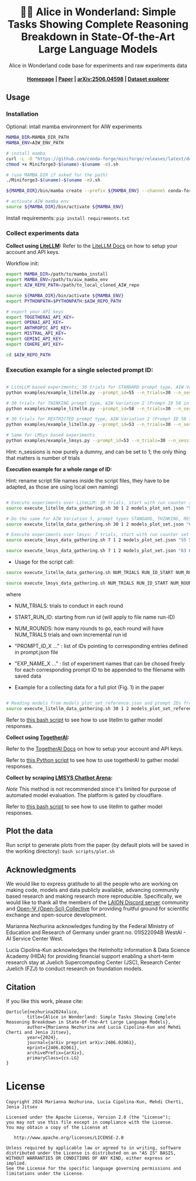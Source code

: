 <h1 align="center">
        🎩🐇 Alice in Wonderland: Simple Tasks Showing Complete Reasoning Breakdown in State-Of-the-Art Large Language Models
    </h1>
 <p align="center">Alice in Wonderland code base for experiments and raw experiments data</p>
<h4 align="center"><a href="https://marianna13.github.io/aiw/" target="_blank">Homepage</a> | <a href="https://arxiv.org/pdf/2406.02061" target="_blank"> Paper</a> | <a href="https://arxiv.org/abs/2406.02061"target="_blank">arXiv:2506.04598</a> | <a href="https://huggingface.co/spaces/marianna13/AIW-responses"target="_blank">Dataset explorer</a></h4>


## Usage

### Installation

Optional: intall mamba environment for AIW experiments

```bash
MAMBA_DIR=MAMBA_DIR_PATH
MAMBA_ENV=AIW_ENV_PATH

# install mamba
curl -L -O "https://github.com/conda-forge/miniforge/releases/latest/download/Miniforge3-$(uname)-$(uname -m).sh"
chmod +x Miniforge3-$(uname)-$(uname -m).sh

# (use MAMBA_DIR if asked for the path)
./Miniforge3-$(uname)-$(uname -m).sh 

${MAMBA_DIR}/bin/mamba create --prefix ${MAMBA_ENV} --channel conda-forge --override-channels

# activate AIW mamba env
source ${MAMBA_DIR}/bin/activate ${MAMBA_ENV}
```

Install requirements:
`pip install requirements.txt`

### Collect experiments data

**Collect using [LiteLLM](https://github.com/BerriAI/litellm):**
Refer to the [LiteLLM Docs](https://docs.litellm.ai/docs/) on how to setup your account and API keys.

Workflow init:

```bash
export MAMBA_DIR=/path/to/mamba_install
export MAMBA_ENV=/path/to/aiw_mamba_env
export AIW_REPO_PATH=/path/to_local_cloned_AIW_repo

source ${MAMBA_DIR}/bin/activate ${MAMBA_ENV}
export PYTHONPATH=$PYTHONPATH:$AIW_REPO_PATH

# export your API keys
export TOGETHERAI_API_KEY=
export OPENAI_API_KEY=
export ANTHROPIC_API_KEY=
export MISTRAL_API_KEY=
export GEMINI_API_KEY=
export COHERE_API_KEY=

cd $AIW_REPO_PATH

```


### Execution example for a single selected prompt ID:

```bash

# LiteLLM based experiments; 30 trials for STANDARD prompt type, AIW Variation 1 (Prompt ID 55 in prompts.json)
python examples/example_litellm.py --prompt_id=55 --n_trials=30 --n_sessions=1 --prompts_json=lmsys_tools/prompts.json --models_json=lmsys_tools/models_plot_set.json --exp_name=model_set_STANDARD_run-1

# 30 trials for THINKING prompt type, AIW Variation 2 (Prompt ID 58 in prompts.json)
python examples/example_litellm.py --prompt_id=58 --n_trials=30 --n_sessions=1 --prompts_json=lmsys_tools/prompts.json --models_json=lmsys_tools/models_plot_set.json --exp_name=model_set_THINKING_run-1

# 30 trials for RESTRICTED prompt type, AIW Variation 2 (Prompt ID 58 in prompts.json)
python examples/example_litellm.py --prompt_id=53 --n_trials=30 --n_sessions=1 --prompts_json=lmsys_tools/prompts.json --models_json=lmsys_tools/models_plot_set.json --exp_name=model_set_RESTRICTED_run-1

# Same for LMSys based experiments
python examples/example_lmsys.py --prompt_id=53 --n_trials=30 --n_sessions=1 --prompts_json=lmsys_tools/prompts.json --models_json=lmsys_tools/models_plot_set.json --exp_name=model_set_RESTRICTED_run-1


```

Hint: n_sessions is now purely a dummy, and can be set to 1; the only thing that matters is number of trials

**Execution example for a whole range of ID:**

Hint: rename script file names inside the script files, they have to be adapted, as those are using local own naming)


```bash

# Execute experiments over LiteLLM: 30 trials, start with run counter set to 1, perform 2 rounds; for AIW Variations 1-2, prompt types STANDARD, THINKING, RESTRICTED (as defined in prompt ID)
source execute_litellm_data_gathering.sh 30 1 2 models_plot_set.json "55 56 57 58 53 54" "model_set_STANDARD model_set_STANDARD model_set_THINKING model_set_THINKING model_set_RESTRICTED model_set_RESTRICTED"

# Do the same for AIW Variation 3, prompt types STANDARD, THINKING, RESTRICTED (as defined in prompt ID)
source execute_litellm_data_gathering.sh 30 1 2 models_plot_set.json "63 64 65" "model_set_AIW-VAR-3_STANDARD model_set_AIW-VAR-3_THINKING model_set_AIW-VAR-3_RESTRICTED"

# Execute experiments over lmsys: 7 trials, start with run counter set to 1, perform 2 rounds
source execute_lmsys_data_gathering.sh 7 1 2 models_plot_set.json "55 56 57 58 53 54" "model_set_STANDARD model_set_STANDARD model_set_THINKING model_set_THINKING model_set_RESTRICTED model_set_RESTRICTED"

source execute_lmsys_data_gathering.sh 7 1 2 models_plot_set.json "63 64 65" "model_set_EASY_STANDARD model_set_EASY_THINKING model_set_EASY_RESTRICTED"
```

- Usage for the script call:

```bash
source execute_litellm_data_gathering.sh NUM_TRIALS RUN_ID_START NUM_ROUNDS models_plot_set.json "PROMPT_ID_1 PROMPT_ID_2 PROMPT_ID_3" "EXP_NAME_1 EXP_NAME_2 EXP_NAME_3"

source execute_lmsys_data_gathering.sh NUM_TRIALS RUN_ID_START NUM_ROUNDS models_plot_set.json "PROMPT_ID_1 PROMPT_ID_2 PROMPT_ID_3" "EXP_NAME_1 EXP_NAME_2 EXP_NAME_3"
```

where 

- NUM_TRIALS: trials to conduct in each round
- START_RUN_ID: starting from run id (will apply to file name run-ID)
- NUM_ROUNDS: how many rounds to go, each round will have NUM_TRIALS trials and own incremental run id
- "PROMPT_ID_X ..." : list of IDs pointing to corresponding entries defined in prompt.json file
- "EXP_NAME_X ..." : list of experiment names that can be chosed freely for each corresponding prompt ID to be appended to the filename with saved data

- Example for a collecting data for a full plot (Fig. 1) in the paper

```bash

# Reading models from models_plot_set_reference.json and prompt IDs from prompt.json; full experiment set over all main AIW variations 1-4 and prompt types STANDARD, THINKING, RESTRICTED; doing 30 trials starting with run counter 1, for 2 rounds, aiming ot 60 trials in total per each model and prompt ID (that is a given combination of a prompt type and AIW variation)
source execute_litellm_data_gathering.sh 30 1 2 models_plot_set_reference.json "55 56 57 58 53 54 63 64 65 69 70 71" "model_set_reference_AIW-VAR-1_STANDARD model_set_reference_AIW-VAR-2_STANDARD model_set_reference_AIW-VAR-1_THINKING model_set_reference_AIW-VAR-2_THINKING model_set_reference_AIW-VAR-1_RESTRICTED model_set_reference_AIW-VAR-2_RESTRICTED model_set_reference_AIW-VAR-3_STANDARD model_set_reference_AIW-VAR-3_THINKING model_set_reference_AIW-VAR-3_RESTRICTED model_set_reference_AIW-VAR-4_STANDARD model_set_reference_AIW-VAR-4_THINKING model_set_reference_AIW-VAR-4_RESTRICTED"

```


Refer to [this bash script](scripts/execute_litellm_data_gathering.sh) to see how to use litellm to gather model responses.

**Collect using [TogetherAI](https://www.together.ai/):**

Refer to the [TogetherAI Docs](https://docs.together.ai/docs/quickstart) on how to setup your account and API keys.

Refer to [this Python script](data_collection/examples/example_together.py) to see how to use togetherAI to gather model responses.

**Collect by scraping [LMSYS Chatbot Arena](https://chat.lmsys.org/):**

*Note* This method is not recommended since it's limited for purpose of automated model evaluation. The platform is gated by cloudflare.

Refer to [this bash script](scripts/execute_lmsys_data_gathering.sh) to see how to use litellm to gather model responses.


## Plot the data

Run script to generate plots from the paper (by default plots will be saved in the working directory):
`bash scripts/plot.sh`

## Acknowledgments

We would like to express gratitude to all the people who are working on making code, models and data publicly available, advancing community based research and making research more reproducible. Specifically, we would like to thank all the members of the [LAION Discord server](https://discord.gg/BZqhreFazY) community and [Open-Ψ (Open-Sci) Collective](https://discord.gg/GsKh4mBVcv) for providing fruitful ground for scientific exchange and open-source development.

Marianna Nezhurina acknowledges funding by the Federal Ministry of Education and Research of Germany under grant no. 01IS22094B WestAI - AI Service Center West.

Lucia Cipolina-Kun acknowledges the Helmholtz Information & Data Science Academy (HIDA) for providing financial support enabling a short-term research stay at Juelich Supercomputing Center (JSC), Research Center Juelich (FZJ) to conduct research on foundation models.

## Citation
If you like this work, please cite:

```
@article{nezhurina2024alice,
        title={Alice in Wonderland: Simple Tasks Showing Complete Reasoning Breakdown in State-Of-the-Art Large Language Models},
        author={Marianna Nezhurina and Lucia Cipolina-Kun and Mehdi Cherti and Jenia Jitsev},
        year={2024},
        journal={arXiv preprint arXiv:2406.02061},
        eprint={2406.02061},
        archivePrefix={arXiv},
        primaryClass={cs.LG}
}
```

License
=======
    Copyright 2024 Marianna Nezhurina, Lucia Cipolina-Kun, Mehdi Cherti, Jenia Jitsev

    Licensed under the Apache License, Version 2.0 (the "License");
    you may not use this file except in compliance with the License.
    You may obtain a copy of the License at

       http://www.apache.org/licenses/LICENSE-2.0

    Unless required by applicable law or agreed to in writing, software
    distributed under the License is distributed on an "AS IS" BASIS,
    WITHOUT WARRANTIES OR CONDITIONS OF ANY KIND, either express or implied.
    See the License for the specific language governing permissions and
    limitations under the License.
